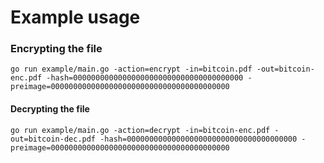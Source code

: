 # Example usage

### Encrypting the file
```
go run example/main.go -action=encrypt -in=bitcoin.pdf -out=bitcoin-enc.pdf -hash=00000000000000000000000000000000000000 -preimage=0000000000000000000000000000000000000000 
```

#### Decrypting the file
```
go run example/main.go -action=decrypt -in=bitcoin-enc.pdf -out=bitcoin-dec.pdf -hash=00000000000000000000000000000000000000 -preimage=0000000000000000000000000000000000000000 
```